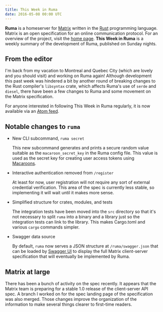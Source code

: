 ```yaml
---
title: This Week in Ruma
date: 2016-05-08 00:00 UTC
---
```


**Ruma** is a homeserver for [Matrix](https://matrix.org) written in the [Rust](https://www.rust-lang.org/) programming language.
Matrix is an open specification for an online communication protocol.
For an overview of the project, visit the [home page](/).
**This Week in Ruma** is a weekly summary of the development of Ruma, published on Sunday nights.

## From the editor

I'm back from my vacation to Montreal and Quebec City (which are lovely and you should visit) and working on Ruma again!
Although development this past week was hindered a bit by another round of breaking changes to the Rust compiler's `libsyntax` crate, which affects Ruma's use of `serde` and `diesel`, there have been a few changes to Ruma and some movement on the Matrix specification.

For anyone interested in following This Week in Ruma regularly, it is now available via an [Atom feed](/news/feed.atom).

## Notable changes to `ruma`

* New CLI subcommand, `ruma secret`

  This new subcommand generates and prints a secure random value suitable as the `macaroon_secret_key` in the Ruma config file.
  This value is used as the secret key for creating user access tokens using [Macaroons](https://github.com/cryptosphere/rust-macaroons).

* Interactive authentication removed from `/register`

  At least for now, user registration will not require any sort of external credential verification.
  This area of the spec is currently less stable, so implementing it will wait until it makes more sense.

* Simplified structure for crates, modules, and tests

  The integration tests have been moved into the `src` directory so that it's not necessary to split `ruma` into a binary and a library just so the integration tests can link to the library.
  This makes Cargo.toml and various `cargo` commands simpler.

* Swagger data source

  By default, `ruma` now serves a JSON structure at `/ruma/swagger.json` that can be loaded by [Swagger UI](https://github.com/swagger-api/swagger-ui) to display the full Matrix client-server specification that will eventually be implemented by Ruma.

## Matrix at large

There has been a bunch of activity on the spec recently.
It appears that the Matrix team is preparing for a stable 1.0 release of the client-server API spec.
A branch I worked on for the spec landing page of the specification was also merged.
Those changes improve the organization of the information to make several things clearer to first-time readers.
